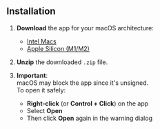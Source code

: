 ## Installation

1. **Download** the app for your macOS architecture:  
   -  [Intel Macs](https://github.com/problaze20/Hexor-Utility/releases/download/v1.0.2I/Hexor-util-mac-64x-v1.0.2.zip)  
   -  [Apple Silicon (M1/M2)](https://github.com/problaze20/Hexor-Utility/releases/download/v1.0.2A/Hexor-util-mac-arm64-v1.0.2.zip)

2. **Unzip** the downloaded `.zip` file.

3. **Important**:  
   macOS may block the app since it's unsigned.  
   To open it safely:  
   - **Right-click** (or **Control + Click**) on the app  
   - Select **Open**  
   - Then click **Open** again in the warning dialog

